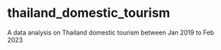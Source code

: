 # thailand_domestic_tourism
A data analysis on Thailand domestic tourism between Jan 2019 to Feb 2023
